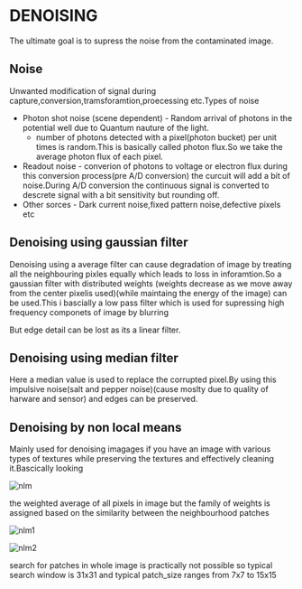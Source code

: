 # DENOISING

The ultimate goal is to supress the noise from the contaminated image.

## Noise

Unwanted modification of signal during capture,conversion,tramsforamtion,proecessing etc.Types of noise 
* Photon shot noise (scene dependent) - Random arrival of photons in the potential well due to Quantum nauture of the light.
  * number of photons detected with a pixel(photon bucket) per unit times is random.This is basically called photon flux.So we take the average photon flux of each pixel.
* Readout noise - converion of photons to voltage or electron flux during this conversion process(pre A/D conversion) the curcuit will add a bit of noise.During 
A/D conversion the continuous signal is converted to descrete signal with a bit sensitivity but rounding off.
* Other sorces - Dark current noise,fixed pattern noise,defective pixels etc

## Denoising using gaussian filter

Denoising using a average filter can cause degradation of image by treating all the neighbouring pixles equally which leads to loss in inforamtion.So a gaussian filter
with distributed weights (weights decrease as we move away from the center pixelis used)(while maintaing the energy of the image) can be used.This i bascially a low pass 
filter which is used for supressing high frequency componets of image by blurring

But edge detail can be lost as its a linear filter.

## Denoising using median filter

Here a median value is used to replace the corrupted pixel.By using this impulsive noise(salt and pepper noise)(cause moslty due to quality of harware and sensor)
and edges can be preserved.

## Denoising by non local means

Mainly used for denoising imagages if you have an image with various types of textures while preserving the textures and effectively cleaning it.Bascically looking

![nlm](https://user-images.githubusercontent.com/123463350/221210354-41fb175e-a070-4444-9a1e-31a50e4326eb.PNG)

the weighted average of all pixels in image but the family of weights is assigned based on the similarity between the neighbourhood patches

![nlm1](https://user-images.githubusercontent.com/123463350/221213994-5ae4d403-feeb-48fa-9364-50cc488099a5.PNG)

![nlm2](https://user-images.githubusercontent.com/123463350/221214058-e1d077cb-304d-4f84-b43b-25fed1a84136.PNG)

search for patches in whole image is practically not possible so typical search window is 31x31 and typical patch_size ranges from 7x7 to 15x15
